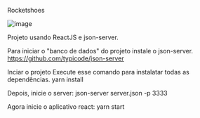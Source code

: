 Rocketshoes

![image](https://user-images.githubusercontent.com/45233696/74065815-7c911a00-49d4-11ea-90a9-1bfb38cf89b9.png)


Projeto usando ReactJS e json-server.

Para iniciar o "banco de dados" do projeto instale o json-server. https://github.com/typicode/json-server

Inciar o projeto
Execute esse comando para instalatar todas as dependências. yarn install

Depois, inicie o server: json-server server.json -p 3333

Agora inicie o aplicativo react: yarn start

